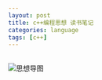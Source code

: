 ```yaml
---
layout: post
title: c++编程思想 读书笔记
categories: language
tags: [c++]
---
```

  

## 

![思想导图](https://wanghenshui.github.io/assets/img/thinking-in-c++.png )



